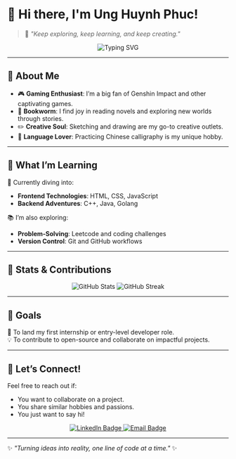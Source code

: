 # 👋 Hi there, I'm **Ung Huynh Phuc!**  

> 🌟 *"Keep exploring, keep learning, and keep creating."*  

<p align="center">
  <img src="https://readme-typing-svg.demolab.com?font=Fira+Code&size=22&duration=4000&pause=500&color=FF5733&center=true&vCenter=true&width=500&lines=Frontend+Developer+%7C+Tech+Enthusiast;Aspiring+Intern+%7C+Lifelong+Learner;HTML+%7C+CSS+%7C+JavaScript+%7C+C%2B%2B+%7C+Java" alt="Typing SVG" />
</p>

---

## 🌟 **About Me**  
- 🎮 **Gaming Enthusiast**: I’m a big fan of Genshin Impact and other captivating games.  
- 📘 **Bookworm**: I find joy in reading novels and exploring new worlds through stories.  
- ✏️ **Creative Soul**: Sketching and drawing are my go-to creative outlets.  
- 🏯 **Language Lover**: Practicing Chinese calligraphy is my unique hobby.  

---

## 🚀 **What I’m Learning**  
🌱 Currently diving into:  
- **Frontend Technologies**: HTML, CSS, JavaScript  
- **Backend Adventures**: C++, Java, Golang  

📚 I’m also exploring:  
- **Problem-Solving**: Leetcode and coding challenges  
- **Version Control**: Git and GitHub workflows  

---

## 🌈 **Stats & Contributions**  
<p align="center">
  <img src="https://github-readme-stats.vercel.app/api?username=uhphuc&show_icons=true&theme=radical" alt="GitHub Stats" />
  <img src="https://github-readme-streak-stats.herokuapp.com?user=uhphuc&theme=radical" alt="GitHub Streak" />
</p>

---

## 🌱 **Goals**  
🎯 To land my first internship or entry-level developer role.  
💡 To contribute to open-source and collaborate on impactful projects.  

---

## 💬 **Let’s Connect!**  
Feel free to reach out if:  
- You want to collaborate on a project.  
- You share similar hobbies and passions.  
- You just want to say hi!  

<p align="center">
  <a href="https://www.linkedin.com/in/your-profile" target="_blank">
    <img src="https://img.shields.io/badge/LinkedIn-blue?style=for-the-badge&logo=linkedin&logoColor=white" alt="LinkedIn Badge"/>
  </a>
  <a href="mailto:uhphuc.it.611@gmail.com" target="_blank">
    <img src="https://img.shields.io/badge/Email-D14836?style=for-the-badge&logo=gmail&logoColor=white" alt="Email Badge"/>
  </a>
</p>  

---

✨ *"Turning ideas into reality, one line of code at a time."* ✨  
